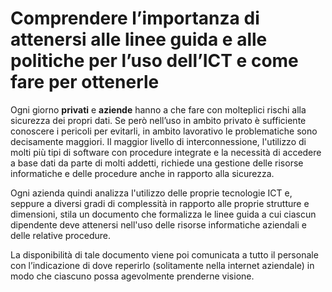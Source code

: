 # Comprendere l’importanza di attenersi alle linee guida e alle politiche per l’uso dell’ICT e come fare per ottenerle

Ogni giorno **privati** e **aziende** hanno a che fare con molteplici rischi alla sicurezza dei propri dati. Se però nell’uso in ambito privato è
sufficiente conoscere i pericoli per evitarli, in ambito lavorativo le problematiche sono decisamente maggiori. Il maggior livello di interconnessione,
l'utilizzo di molti più tipi di software con procedure integrate e la necessità di accedere a base dati da parte di molti addetti, richiede una gestione
delle risorse informatiche e delle procedure anche in rapporto alla sicurezza.

Ogni azienda quindi analizza l'utilizzo delle proprie tecnologie ICT e, seppure a diversi gradi di complessità in rapporto alle proprie strutture e
dimensioni, stila un documento che formalizza le linee guida a cui ciascun dipendente deve attenersi nell'uso delle risorse informatiche aziendali e delle
relative procedure.

La disponibilità di tale documento viene poi comunicata a tutto il personale con l’indicazione di dove reperirlo (solitamente nella internet aziendale) in
modo che ciascuno possa agevolmente prenderne visione.
